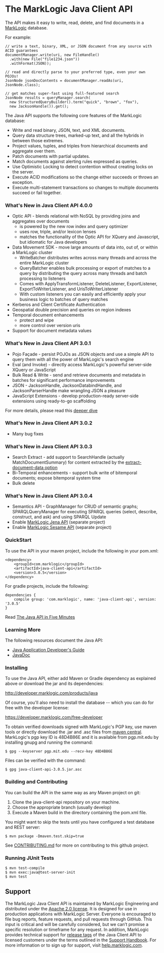 # The MarkLogic Java Client API

The API makes it easy to write, read, delete, and find documents
in a [MarkLogic](http://developer.marklogic.com/) database.

For example:

    // write a text, binary, XML, or JSON document from any source with ACID guarantees
    documentManager.write(uri, new FileHandle()
      .with(new File("file1234.json"))
      .withFormat(JSON));

    // read and directly parse to your preferred type, even your own POJOs!
    JsonNode jsonDocContents = documentManager.readAs(uri, JsonNode.class);

    // get matches super-fast using full-featured search
    JsonNode results = queryManager.search(
      new StructuredQueryBuilder().term("quick", "brown", "fox"),
      new JacksonHandle()).get();

The Java API supports the following core features of the MarkLogic database:

*  Write and read binary, JSON, text, and XML documents.
*  Query data structure trees, marked-up text, and all the hybrids in between those extremes.
*  Project values, tuples, and triples from hierarchical documents and aggregate over them.
*  Patch documents with partial updates.
*  Match documents against alerting rules expressed as queries.
*  Use Optimistic Locking to detect contention without creating locks on the server.
*  Execute ACID modifications so the change either succeeds or throws an exception.
*  Execute multi-statement transactions so changes to multiple documents succeed or fail together.

### What's New in Java Client API 4.0.0

* Optic API - blends relational with NoSQL by providing joins and aggregates over documents
  * is powered by the new row index and query optimizer
  * uses row, triple, and/or lexicon lenses
  * matches the functionality of the Optic API for XQuery and Javascript, but idiomatic for Java
    developers
* Data Movement SDK - move large amounts of data into, out of, or within a MarkLogic cluster
  * WriteBatcher distributes writes across many threads and across the entire MarkLogic cluster
  * QueryBatcher enables bulk processing or export of matches to a query by distributing the query
    across many threads and batch processing to listeners
  * Comes with ApplyTransformListener, DeleteListener, ExportListener, ExportToWriterListener, and
    UrisToWriterListener
  * With custom listeners you can easily and efficiently apply your business logic to batches of query
    matches
* Kerberos and Client Certificate Authentication
* Geospatial double precision and queries on region indexes
* Temporal document enhancements
  * protect and wipe
  * more control over version uris
* Support for document metadata values

### What's New in Java Client API 3.0.1

* Pojo Façade - persist POJOs as JSON objects and use a simple API to query them with all the power
  of MarkLogic's search engine
* Eval (and Invoke) - directly access MarkLogic's powerful server-side XQuery or JavaScript
* Bulk Read & Write - send and retrieve documents and metadata in batches for significant performance
  improvements
* JSON - JacksonHandle, JacksonDatabindHandle, and JacksonParserHandle make wrangling JSON a pleasure
* JavaScript Extensions - develop production-ready server-side extensions using ready-to-go scaffolding

For more details, please read this [deeper dive](http://developer.marklogic.com/features/java-client-api-2)

### What's New in Java Client API 3.0.2

* Many bug fixes

### What's New in Java Client API 3.0.3

* Search Extract - add support to SearchHandle (actually MatchDocumentSummary) for content extracted by
  the [extract-document-data option](http://docs.marklogic.com/search:search#opt-extract-document-data)
* Bi-Temporal enhancements - support bulk write of bitemporal documents; expose bitemporal system time
* Bulk delete

### What's New in Java Client API 3.0.4

* Semantics API - GraphManager for CRUD of semantic graphs; SPARQLQueryManager for executing SPARQL
  queries (select, describe, construct, and ask) and using SPARQL Update
* Enable [MarkLogic Jena API](https://github.com/marklogic/marklogic-jena) (separate project)
* Enable [MarkLogic Sesame API](https://github.com/marklogic/marklogic-sesame) (separate project)

### QuickStart

To use the API in your maven project, include the following in your pom.xml:

    <dependency>
        <groupId>com.marklogic</groupId>
        <artifactId>java-client-api</artifactId>
        <version>3.0.5</version>
    </dependency>

For gradle projects, include the following:

    dependencies {
        compile group: 'com.marklogic', name: 'java-client-api', version: '3.0.5'
    }

Read [The Java API in Five Minutes](http://developer.marklogic.com/try/java/index)

### Learning More

The following resources document the Java API:

* [Java Application Developer's Guide](http://docs.marklogic.com/guide/java)
* [JavaDoc](http://docs.marklogic.com/javadoc/client/index.html)

### Installing

To use the Java API, either add Maven or Gradle dependency as explained above or download the jar and its dependencies:

http://developer.marklogic.com/products/java

Of course, you'll also need to install the database -- which you can do for free with
the developer license:

https://developer.marklogic.com/free-developer

To obtain verified downloads signed with MarkLogic's PGP key, use maven tools or directly download
the .jar and .asc files from
[maven central](http://repo1.maven.org/maven2/com/marklogic/java-client-api/3.0.5/).  MarkLogic's
pgp key ID is 48D4B86E and it is available from pgp.mit.edu by installing gnupg and running the command:

    $ gpg --keyserver pgp.mit.edu --recv-key 48D4B86E

Files can be verified with the command:

    $ gpg java-client-api-3.0.5.jar.asc


### Building and Contributing

You can build the API in the same way as any Maven project on git:

1. Clone the java-client-api repository on your machine.
2. Choose the appropriate branch (usually develop)
3. Execute a Maven build in the directory containing the pom.xml file.

You might want to skip the tests until you have configured a test database and REST server:

    $ mvn package -Dmaven.test.skip=true

See [CONTRIBUTING.md](CONTRIBUTING.md) for more on contributing to this github project.

### Running JUnit Tests

    $ mvn test-compile
    $ mvn exec:java@test-server-init
    $ mvn test

## Support
The MarkLogic Java Client API is maintained by MarkLogic Engineering and distributed under the [Apache 2.0 license](https://github.com/marklogic/java-client-api/blob/master/LICENSE). It is designed for use in production applications with MarkLogic Server. Everyone is encouraged to file bug reports, feature requests, and pull requests through GitHub. This input is critical and will be carefully considered, but we can’t promise a specific resolution or timeframe for any request. In addition, MarkLogic provides technical support for [release tags](https://github.com/marklogic/java-client-api/releases) of the Java Client API to licensed customers under the terms outlined in the [Support Handbook](http://www.marklogic.com/files/Mark_Logic_Support_Handbook.pdf). For more information or to sign up for support, visit [help.marklogic.com](http://help.marklogic.com).
